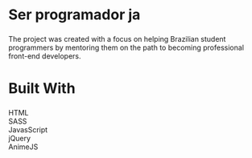 <h1 align="left">Ser programador ja</h1>

###

<p align="left">The project was created with a focus on helping Brazilian student programmers by mentoring them on the path to becoming professional front-end developers.</p>

###

<h1 align="left">Built With</h1>

###

<p align="left">
 HTML
 <br/>
 SASS
 <br/>
 JavasScript
 <br/>
 jQuery
 <br/>
 AnimeJS
</p>
